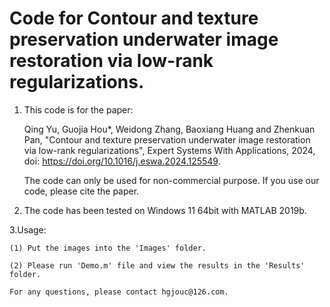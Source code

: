 # Code for Contour and texture preservation underwater image restoration via low-rank regularizations.

1. This code is for the paper:

    Qing Yu, Guojia Hou*, Weidong Zhang, Baoxiang Huang and Zhenkuan Pan, "Contour and texture preservation underwater image restoration via low-rank regularizations", Expert Systems With Applications, 2024, doi: https://doi.org/10.1016/j.eswa.2024.125549.

   The code can only be used for non-commercial purpose. If you use our code, please cite the paper.


2. The code has been tested on Windows 11 64bit with MATLAB 2019b.

3.Usage:

    (1) Put the images into the 'Images' folder.

    (2) Please run 'Demo.m' file and view the results in the 'Results' folder.

    For any questions, please contact hgjouc@126.com.
